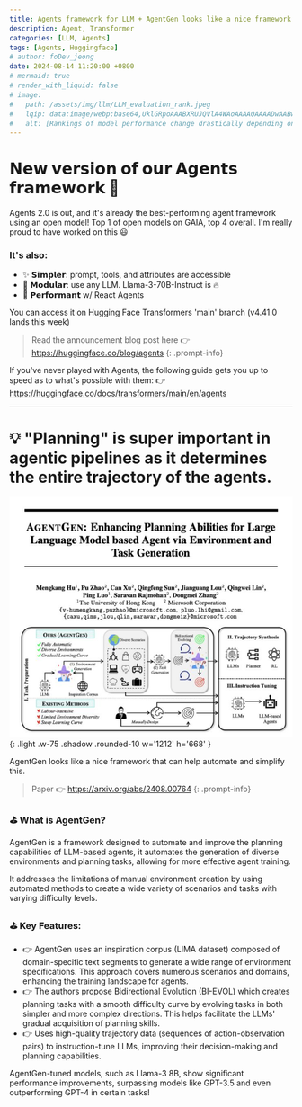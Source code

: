 ```yaml
---
title: Agents framework for LLM + AgentGen looks like a nice framework
description: Agent, Transformer
categories: [LLM, Agents]
tags: [Agents, Huggingface]
# author: foDev_jeong
date: 2024-08-14 11:20:00 +0800
# mermaid: true
# render_with_liquid: false
# image:
#   path: /assets/img/llm/LLM_evaluation_rank.jpeg
#   lqip: data:image/webp;base64,UklGRpoAAABXRUJQVlA4WAoAAAAQAAAADwAABwAAQUxQSDIAAAARL0AmbZurmr57yyIiqE8oiG0bejIYEQTgqiDA9vqnsUSI6H+oAERp2HZ65qP/VIAWAFZQOCBCAAAA8AEAnQEqEAAIAAVAfCWkAALp8sF8rgRgAP7o9FDvMCkMde9PK7euH5M1m6VWoDXf2FkP3BqV0ZYbO6NA/VFIAAAA
#   alt: [Rankings of model performance change drastically depending on which LLM is used as the judge on KILT-NQ]
---
```


# 𝗡𝗲𝘄 𝘃𝗲𝗿𝘀𝗶𝗼𝗻 𝗼𝗳 𝗼𝘂𝗿 𝗔𝗴𝗲𝗻𝘁𝘀 𝗳𝗿𝗮𝗺𝗲𝘄𝗼𝗿𝗸 🙌

Agents 2.0 is out, and it's already the best-performing agent framework using an open model! Top 1 of open models on GAIA, top 4 overall. I'm really proud to have worked on this 😃 

### It's also:
- ✨ 𝗦𝗶𝗺𝗽𝗹𝗲𝗿: prompt, tools, and attributes are accessible
- 🧩 𝗠𝗼𝗱𝘂𝗹𝗮𝗿: use any LLM. Llama-3-70B-Instruct is 🔥
- 💪 𝗣𝗲𝗿𝗳𝗼𝗿𝗺𝗮𝗻𝘁 w/ React Agents

You can access it on Hugging Face Transformers 'main' branch (v4.41.0 lands this week)

> Read the announcement blog post here 👉 <https://huggingface.co/blog/agents>
{: .prompt-info}

If you've never played with Agents, the following guide gets you up to speed as to what's possible with them:
👉 <https://huggingface.co/docs/transformers/main/en/agents>

* * *


# 💡 "Planning" is super important in agentic pipelines as it determines the entire trajectory of the agents. 

![ AgentGen ](/assets/img/llm/agent-gen.jpeg){: .light .w-75 .shadow .rounded-10 w='1212' h='668' }

AgentGen looks like a nice framework that can help automate and simplify this.

> Paper 👉 <https://arxiv.org/abs/2408.00764>
{: .prompt-info}

### ⛳ What is AgentGen?
AgentGen is a framework designed to automate and improve the planning capabilities of LLM-based agents, it automates the generation of diverse environments and planning tasks, allowing for more effective agent training. 

It addresses the limitations of manual environment creation by using automated methods to create a wide variety of scenarios and tasks with varying difficulty levels. 

### ⛳ Key Features:
- 👉 AgentGen uses an inspiration corpus (LIMA dataset) composed of domain-specific text segments to generate a wide range of environment specifications. This approach covers numerous scenarios and domains, enhancing the training landscape for agents.
- 👉 The authors propose Bidirectional Evolution (BI-EVOL) which creates planning tasks with a smooth difficulty curve by evolving tasks in both simpler and more complex directions. This helps facilitate the LLMs' gradual acquisition of planning skills.
- 👉 Uses high-quality trajectory data (sequences of action-observation pairs) to instruction-tune LLMs, improving their decision-making and planning capabilities.

AgentGen-tuned models, such as Llama-3 8B, show significant performance improvements, surpassing models like GPT-3.5 and even outperforming GPT-4 in certain tasks!
